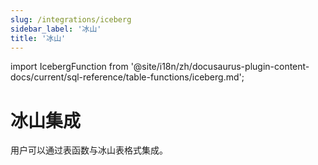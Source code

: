 ```yaml
---
slug: /integrations/iceberg
sidebar_label: '冰山'
title: '冰山'
---
```


import IcebergFunction from '@site/i18n/zh/docusaurus-plugin-content-docs/current/sql-reference/table-functions/iceberg.md';


# 冰山集成

用户可以通过表函数与冰山表格式集成。

<IcebergFunction/>

